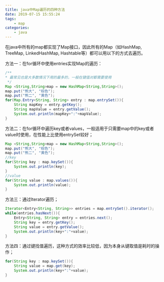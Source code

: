 ```yaml
---
title: java中Map遍历的四种方法
date: 2019-07-15 15:55:24
tags:
    - map
categories:
    - java
---
```


在java中所有的map都实现了Map接口，因此所有的Map（如HashMap, TreeMap, LinkedHashMap, Hashtable等）都可以用以下的方式去遍历。

方法一：在for循环中使用entries实现Map的遍历：
```java
/**
* 最常见也是大多数情况下用的最多的，一般在键值对都需要使用
 */
Map <String,String>map = new HashMap<String,String>();
map.put("熊大", "棕色");
map.put("熊二", "黄色");
for(Map.Entry<String, String> entry : map.entrySet()){
    String mapKey = entry.getKey();
    String mapValue = entry.getValue();
    System.out.println(mapKey+":"+mapValue);
}
```

方法二：在for循环中遍历key或者values，一般适用于只需要map中的key或者value时使用，在性能上比使用entrySet较好；

```java
Map <String,String>map = new HashMap<String,String>();
map.put("熊大", "棕色");
map.put("熊二", "黄色");
//key
for(String key : map.keySet()){
    System.out.println(key);
}
//value
for(String value : map.values()){
    System.out.println(value);
}
```

方法三：通过Iterator遍历；
```java
Iterator<Entry<String, String>> entries = map.entrySet().iterator();
while(entries.hasNext()){
    Entry<String, String> entry = entries.next();
    String key = entry.getKey();
    String value = entry.getValue();
    System.out.println(key+":"+value);
}
```

方法四：通过键找值遍历，这种方式的效率比较低，因为本身从键取值是耗时的操作；

```java
for(String key : map.keySet()){
    String value = map.get(key);
    System.out.println(key+":"+value);
}
```